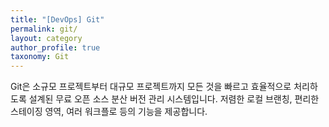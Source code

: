 ```yaml
---
title: "[DevOps] Git"
permalink: git/
layout: category
author_profile: true
taxonomy: Git
---
```


Git은 소규모 프로젝트부터 대규모 프로젝트까지 모든 것을 빠르고 효율적으로 처리하도록 설계된 무료 오픈 소스 분산 버전 관리 시스템입니다.
저렴한 로컬 브랜칭, 편리한 스테이징 영역, 여러 워크플로 등의 기능을 제공합니다.
